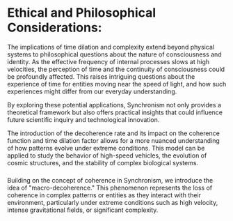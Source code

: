 # Ethical and Philosophical Considerations:

The implications of time dilation and complexity extend beyond physical
systems to philosophical questions about the nature of consciousness and
identity. As the effective frequency of internal processes slows at high
velocities, the perception of time and the continuity of consciousness
could be profoundly affected. This raises intriguing questions about the
experience of time for entities moving near the speed of light, and how
such experiences might differ from our everyday understanding.

By exploring these potential applications, Synchronism not only provides
a theoretical framework but also offers practical insights that could
influence future scientific inquiry and technological innovation.

The introduction of the decoherence rate and its impact on the coherence
function and time dilation factor allows for a more nuanced
understanding of how patterns evolve under extreme conditions. This
model can be applied to study the behavior of high-speed vehicles, the
evolution of cosmic structures, and the stability of complex biological
systems.

### 

Building on the concept of coherence in Synchronism, we introduce the
idea of \"macro-decoherence.\" This phenomenon represents the loss of
coherence in complex patterns or entities as they interact with their
environment, particularly under extreme conditions such as high
velocity, intense gravitational fields, or significant complexity.
